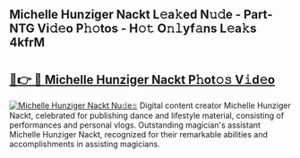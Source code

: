 ## Michelle Hunziger Nackt L𝚎a𝚔ed N𝚞𝚍e - Part-NTG Vi𝚍𝚎o P𝚑𝚘tos - H𝚘𝚝 O𝚗𝚕yf𝚊ns L𝚎a𝚔s 4kfrM

# <h2><a href="http://kf0r9k4.oniu.top/?m=Michelle+Hunziger+Nackt">🔗👉 🔴 Michelle Hunziger Nackt P𝚑ot𝚘𝚜 V𝚒d𝚎o</a></h2>

[![Michelle Hunziger Nackt Nu𝚍e𝚜](https://i.imgur.com/0qMVB7G.gif)](http://kf0r9k4.oniu.top/?m=Michelle+Hunziger+Nackt)
Digital content creator Michelle Hunziger Nackt, celebrated for publishing dance and lifestyle material, consisting of performances and personal vlogs. Outstanding magician's assistant Michelle Hunziger Nackt, recognized for their remarkable abilities and accomplishments in assisting magicians.  
